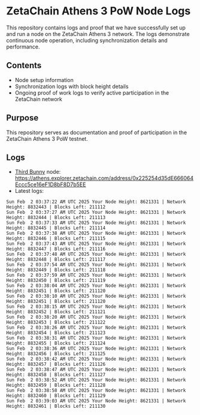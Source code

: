 # ZetaChain Athens 3 PoW Node Logs
This repository contains logs and proof that we have successfully set up and run a node on the ZetaChain Athens 3 network. The logs demonstrate continuous node operation, including synchronization details and performance.

## Contents
- Node setup information
- Synchronization logs with block height details
- Ongoing proof of work logs to verify active participation in the ZetaChain network

## Purpose
This repository serves as documentation and proof of participation in the ZetaChain Athens 3 PoW testnet.

## Logs

- [Third Bunny](https://thirdbunny.xyz/) node: https://athens.explorer.zetachain.com/address/0x225254d35dE666064Eccc5ce16eF1D8bF8D7b5EE
- Latest logs:
```
Sun Feb  2 03:37:22 AM UTC 2025 Your Node Height: 8621331 | Network Height: 8832443 | Blocks Left: 211112
Sun Feb  2 03:37:27 AM UTC 2025 Your Node Height: 8621331 | Network Height: 8832444 | Blocks Left: 211113
Sun Feb  2 03:37:33 AM UTC 2025 Your Node Height: 8621331 | Network Height: 8832445 | Blocks Left: 211114
Sun Feb  2 03:37:38 AM UTC 2025 Your Node Height: 8621331 | Network Height: 8832446 | Blocks Left: 211115
Sun Feb  2 03:37:43 AM UTC 2025 Your Node Height: 8621331 | Network Height: 8832447 | Blocks Left: 211116
Sun Feb  2 03:37:48 AM UTC 2025 Your Node Height: 8621331 | Network Height: 8832448 | Blocks Left: 211117
Sun Feb  2 03:37:54 AM UTC 2025 Your Node Height: 8621331 | Network Height: 8832449 | Blocks Left: 211118
Sun Feb  2 03:37:59 AM UTC 2025 Your Node Height: 8621331 | Network Height: 8832450 | Blocks Left: 211119
Sun Feb  2 03:38:04 AM UTC 2025 Your Node Height: 8621331 | Network Height: 8832451 | Blocks Left: 211120
Sun Feb  2 03:38:10 AM UTC 2025 Your Node Height: 8621331 | Network Height: 8832451 | Blocks Left: 211120
Sun Feb  2 03:38:15 AM UTC 2025 Your Node Height: 8621331 | Network Height: 8832452 | Blocks Left: 211121
Sun Feb  2 03:38:20 AM UTC 2025 Your Node Height: 8621331 | Network Height: 8832453 | Blocks Left: 211122
Sun Feb  2 03:38:26 AM UTC 2025 Your Node Height: 8621331 | Network Height: 8832454 | Blocks Left: 211123
Sun Feb  2 03:38:31 AM UTC 2025 Your Node Height: 8621331 | Network Height: 8832455 | Blocks Left: 211124
Sun Feb  2 03:38:36 AM UTC 2025 Your Node Height: 8621331 | Network Height: 8832456 | Blocks Left: 211125
Sun Feb  2 03:38:42 AM UTC 2025 Your Node Height: 8621331 | Network Height: 8832457 | Blocks Left: 211126
Sun Feb  2 03:38:47 AM UTC 2025 Your Node Height: 8621331 | Network Height: 8832458 | Blocks Left: 211127
Sun Feb  2 03:38:52 AM UTC 2025 Your Node Height: 8621331 | Network Height: 8832459 | Blocks Left: 211128
Sun Feb  2 03:38:58 AM UTC 2025 Your Node Height: 8621331 | Network Height: 8832460 | Blocks Left: 211129
Sun Feb  2 03:39:03 AM UTC 2025 Your Node Height: 8621331 | Network Height: 8832461 | Blocks Left: 211130
```
